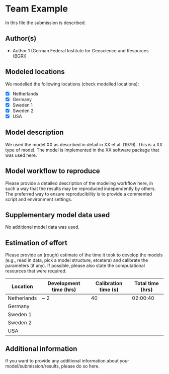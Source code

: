 # Team Example

In this file the submission is described. 

## Author(s)

- Author 1 (German Federal Institute for Geoscience and Resources (BGR))

## Modeled locations

We modelled the following locations (check modelled locations):

- [x] Netherlands
- [x] Germany
- [x] Sweden 1
- [x] Sweden 2
- [x] USA

## Model description

We used the model XX as described in detail in XX et al. (1979). This is a XX type of model. The model is 
implemented in the XX software package that was used here.

## Model workflow to reproduce

Please provide a detailed description of the modeling workflow here, in such a way that the results may be 
reproduced independently by others. The preferred way to ensure reproducibility is to provide a commented script and 
environment settings.

## Supplementary model data used

No additional model data was used.

## Estimation of effort

Please provide an (rough) estimate of the time it took to develop the models (e.g., read in data, pick a model 
structure, etcetera) and calibrate the parameters (if any). If possible, please also state the computational resources that 
were required.

| Location    | Development time (hrs) | Calibration time (s) | Total time (hrs) | 
|-------------|------------------------|----------------------|------------------|
| Netherlands | ~ 2                    | 40                   | 02:00:40         |
| Germany     |                        |                      |                  |
| Sweden 1    |                        |                      |                  |
| Sweden 2    |                        |                      |                  |
| USA         |                        |                      |                  |

## Additional information

If you want to provide any additional information about your model/submission/results, please do so here.
